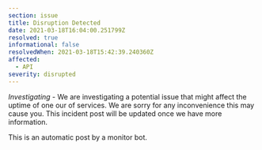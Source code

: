 ```yaml
---
section: issue
title: Disruption Detected
date: 2021-03-18T16:04:00.251799Z
resolved: true
informational: false
resolvedWhen: 2021-03-18T15:42:39.240360Z
affected:
  - API
severity: disrupted
---
```

*Investigating* - We are investigating a potential issue that might affect the uptime of one our of services. We are sorry for any inconvenience this may cause you. This incident post will be updated once we have more information.

This is an automatic post by a monitor bot.
        